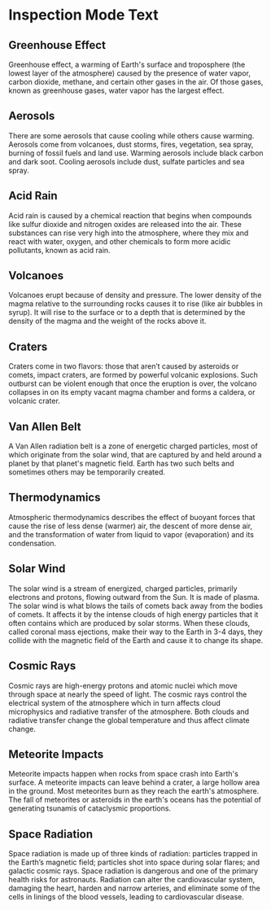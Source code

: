 # Inspection Mode Text 
## Greenhouse Effect 
Greenhouse effect, a warming of Earth's surface and troposphere (the lowest layer of the atmosphere) 
caused by the presence of water vapor, carbon dioxide, methane, and certain other gases in the air.
Of those gases, known as greenhouse gases, water vapor has the largest effect.
## Aerosols 
There are some aerosols that cause cooling while others cause warming. 
Aerosols come from volcanoes, dust storms, fires, vegetation, sea spray, burning of fossil fuels and land use. 
Warming aerosols include black carbon and dark soot. Cooling aerosols include dust, sulfate particles and sea spray.
## Acid Rain
Acid rain is caused by a chemical reaction that begins when compounds like sulfur dioxide and nitrogen oxides 
are released into the air. These substances can rise very high into the atmosphere, where they mix and 
react with water, oxygen, and other chemicals to form more acidic pollutants, known as acid rain.
## Volcanoes
Volcanoes erupt because of density and pressure. The lower density of the magma relative to the 
surrounding rocks causes it to rise (like air bubbles in syrup). It will rise to the surface or to 
a depth that is determined by the density of the magma and the weight of the rocks above it.
## Craters
Craters come in two flavors: those that aren’t caused by asteroids or comets, impact craters, 
are formed by powerful volcanic explosions. Such outburst can be violent enough that once the eruption is over, 
the volcano collapses in on its empty vacant magma chamber and forms a caldera, or volcanic crater.
## Van Allen Belt
A Van Allen radiation belt is a zone of energetic charged particles, most of which originate from the solar wind, 
that are captured by and held around a planet by that planet's magnetic field. Earth has two such belts and 
sometimes others may be temporarily created.
## Thermodynamics
Atmospheric thermodynamics describes the effect of buoyant forces that cause the rise of less dense (warmer) air, 
the descent of more dense air, and the transformation of water from liquid to vapor (evaporation) and its condensation.
## Solar Wind
The solar wind is a stream of energized, charged particles, primarily electrons and protons, flowing outward from the Sun. It is made of plasma. The solar wind is what blows the tails of comets back away from the bodies of comets. It affects it by the intense clouds of high energy particles that it often contains which are produced by solar storms. When these clouds, called coronal mass ejections, make their way to the Earth in 3-4 days, they collide with the magnetic field of the Earth and cause it to change its shape.
## Cosmic Rays
Cosmic rays are high-energy protons and atomic nuclei which move through space at nearly the speed of light. The cosmic rays control the electrical system of the atmosphere which in turn affects cloud microphysics and radiative transfer of the atmosphere. Both clouds and radiative transfer change the global temperature and thus affect climate change.
## Meteorite Impacts 
Meteorite impacts happen when rocks from space crash into Earth's surface. A meteorite impacts
can leave behind a crater, a large hollow area in the ground. Most meteorites burn as they reach the earth's atmosphere. The fall of meteorites or asteroids in the earth's oceans has the potential of generating tsunamis of cataclysmic proportions.
## Space Radiation
Space radiation is made up of three kinds of radiation: particles trapped in the Earth’s magnetic field; particles shot into space during solar flares; and galactic cosmic rays. Space radiation is dangerous and one of the primary health risks for astronauts. Radiation can alter the cardiovascular system, damaging the heart, harden and narrow arteries, and eliminate some of the cells in linings of the blood vessels, leading to cardiovascular disease.

